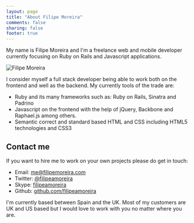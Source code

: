 ```yaml
---
layout: page
title: "About Filipe Moreira"
comments: false
sharing: false
footer: true
---
```


My name is Filipe Moreira and I'm a freelance web and mobile developer currently focusing on Ruby on Rails and Javascript applications.

<img src="/images/filipemoreira.jpg" alt="Filipe Moreira" class='about-image'/>

I consider myself a full stack developer being able to work both on the frontend and well as the backend. My currently tools of the trade are:

* Ruby and its many frameworks such as: Ruby on Rails, Sinatra and Padrino
* Javascript on the frontend with the help of jQuery, Backbone and Raphael.js among others.
* Semantic correct and standard based HTML and CSS including HTML5 technologies and CSS3

## Contact me

If you want to hire me to work on your own projects please do get in touch:

* Email: [me@filipemoreira.com](mailto:me@filipemoreira.com)
* Twitter: [@filipeamoreira](http://twitter.com/filipeamoreira)
* Skype: [filipeamoreira](skype:filipeamoreira?call)
* Github: [github.com/filipeamoreira](http://github.com/filipeamoreira)

I'm currently based between Spain and the UK. Most of my customers are UK and US based but I would love to work with you no matter where you are.
